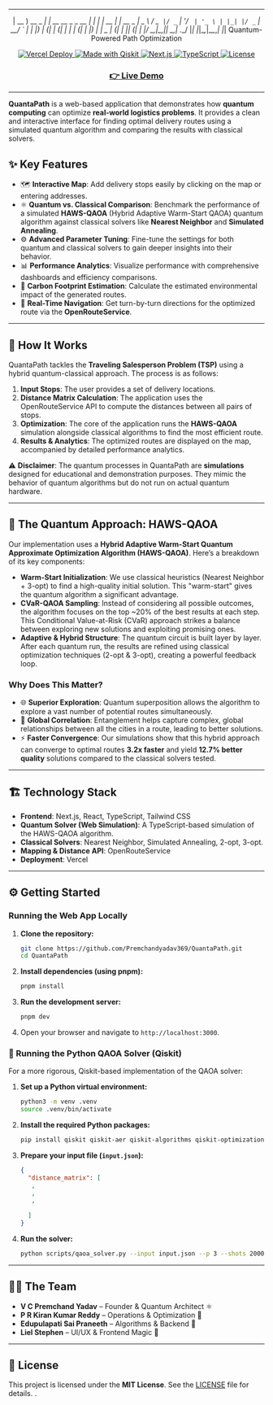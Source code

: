 <div align="center">

 ____            _                  _   _       _
| __ )  __ _  __| |_ __ __ _ _ __  | | | | __ _| |_ __ _
|  _ \ / _` |/ _` | '__/ _` | '_ \ | |_| |/ _` | __/ _` |
| |_) | (_| | (_| | | | (_| | |_) | |  _  | (_| | || (_| |
|____/ \__,_|\__,_|_|  \__,_| .__/  |_| |_|\__,_|\__\__,_|
                            |_|
       Quantum-Powered Path Optimization

</div>

<p align="center">
  <a href="https://v0-quanta-path-setup.vercel.app/">
    <img src="https://img.shields.io/badge/Deployed%20on-Vercel-black?logo=vercel" alt="Vercel Deploy">
  </a>
  <a href="https://qiskit.org/">
    <img src="https://img.shields.io/badge/Made%20with-Qiskit-6929C4?logo=ibm" alt="Made with Qiskit">
  </a>
  <a href="https://nextjs.org/">
    <img src="https://img.shields.io/badge/Frontend-Next.js-black?logo=nextdotjs" alt="Next.js">
  </a>
  <a href="https://www.typescriptlang.org/">
    <img src="https://img.shields.io/badge/Code-TypeScript-3178C6?logo=typescript" alt="TypeScript">
  </a>
  <a href="LICENSE">
    <img src="https://img.shields.io/badge/License-MIT-green.svg" alt="License">
  </a>
</p>

<h3 align="center">
  <a href="https://v0-quanta-path-setup.vercel.app/"><strong>👉 Live Demo</strong></a>
</h3>

---

**QuantaPath** is a web-based application that demonstrates how **quantum computing** can optimize **real-world logistics problems**. It provides a clean and interactive interface for finding optimal delivery routes using a simulated quantum algorithm and comparing the results with classical solvers.

## ✨ Key Features

- 🗺️ **Interactive Map**: Add delivery stops easily by clicking on the map or entering addresses.
- ⚛️ **Quantum vs. Classical Comparison**: Benchmark the performance of a simulated **HAWS-QAOA** (Hybrid Adaptive Warm-Start QAOA) quantum algorithm against classical solvers like **Nearest Neighbor** and **Simulated Annealing**.
- ⚙️ **Advanced Parameter Tuning**: Fine-tune the settings for both quantum and classical solvers to gain deeper insights into their behavior.
- 📊 **Performance Analytics**: Visualize performance with comprehensive dashboards and efficiency comparisons.
- 🌱 **Carbon Footprint Estimation**: Calculate the estimated environmental impact of the generated routes.
- 📍 **Real-Time Navigation**: Get turn-by-turn directions for the optimized route via the **OpenRouteService**.

---

## 🧠 How It Works

QuantaPath tackles the **Traveling Salesperson Problem (TSP)** using a hybrid quantum-classical approach. The process is as follows:

1.  **Input Stops**: The user provides a set of delivery locations.
2.  **Distance Matrix Calculation**: The application uses the OpenRouteService API to compute the distances between all pairs of stops.
3.  **Optimization**: The core of the application runs the **HAWS-QAOA** simulation alongside classical algorithms to find the most efficient route.
4.  **Results & Analytics**: The optimized routes are displayed on the map, accompanied by detailed performance analytics.

⚠️ **Disclaimer**: The quantum processes in QuantaPath are **simulations** designed for educational and demonstration purposes. They mimic the behavior of quantum algorithms but do not run on actual quantum hardware.

---

## 🔬 The Quantum Approach: HAWS-QAOA

Our implementation uses a **Hybrid Adaptive Warm-Start Quantum Approximate Optimization Algorithm (HAWS-QAOA)**. Here’s a breakdown of its key components:

-   **Warm-Start Initialization**: We use classical heuristics (Nearest Neighbor + 3-opt) to find a high-quality initial solution. This "warm-start" gives the quantum algorithm a significant advantage.
-   **CVaR-QAOA Sampling**: Instead of considering all possible outcomes, the algorithm focuses on the top ~20% of the best results at each step. This Conditional Value-at-Risk (CVaR) approach strikes a balance between exploring new solutions and exploiting promising ones.
-   **Adaptive & Hybrid Structure**: The quantum circuit is built layer by layer. After each quantum run, the results are refined using classical optimization techniques (2-opt & 3-opt), creating a powerful feedback loop.

### Why Does This Matter?

-   🌐 **Superior Exploration**: Quantum superposition allows the algorithm to explore a vast number of potential routes simultaneously.
-   🔗 **Global Correlation**: Entanglement helps capture complex, global relationships between all the cities in a route, leading to better solutions.
-   ⚡ **Faster Convergence**: Our simulations show that this hybrid approach can converge to optimal routes **3.2x faster** and yield **12.7% better quality** solutions compared to the classical solvers tested.

---

## 🏗️ Technology Stack

-   **Frontend**: Next.js, React, TypeScript, Tailwind CSS
-   **Quantum Solver (Web Simulation)**: A TypeScript-based simulation of the HAWS-QAOA algorithm.
-   **Classical Solvers**: Nearest Neighbor, Simulated Annealing, 2-opt, 3-opt.
-   **Mapping & Distance API**: OpenRouteService
-   **Deployment**: Vercel

---

## ⚙️ Getting Started

### Running the Web App Locally

1.  **Clone the repository:**
    ```bash
    git clone https://github.com/Premchandyadav369/QuantaPath.git
    cd QuantaPath
    ```

2.  **Install dependencies (using pnpm):**
    ```bash
    pnpm install
    ```

3.  **Run the development server:**
    ```bash
    pnpm dev
    ```

4.  Open your browser and navigate to `http://localhost:3000`.

### 🐍 Running the Python QAOA Solver (Qiskit)

For a more rigorous, Qiskit-based implementation of the QAOA solver:

1.  **Set up a Python virtual environment:**
    ```bash
    python3 -m venv .venv
    source .venv/bin/activate
    ```

2.  **Install the required Python packages:**
    ```bash
    pip install qiskit qiskit-aer qiskit-algorithms qiskit-optimization numpy
    ```

3.  **Prepare your input file (`input.json`):**
    ```json
    {
      "distance_matrix": [
       ,
       ,
       ,
       
      ]
    }
    ```

4.  **Run the solver:**
    ```bash
    python scripts/qaoa_solver.py --input input.json --p 3 --shots 2000 --optimizer COBYLA
    ```

---

## 👨‍💻 The Team

-   **V C Premchand Yadav** – Founder & Quantum Architect ⚛️
-   **P R Kiran Kumar Reddy** – Operations & Optimization 🚀
-   **Edupulapati Sai Praneeth** – Algorithms & Backend 🔧
-   **Liel Stephen** – UI/UX & Frontend Magic 🎨

---

## 📜 License

This project is licensed under the **MIT License**. See the [LICENSE](LICENSE) file for details.
.
